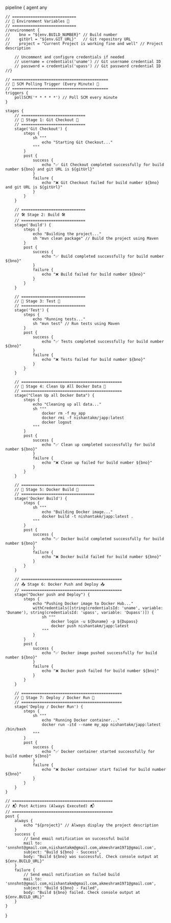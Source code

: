 pipeline {
    agent any

    // ============================
    // 🌟 Environment Variables 🌟
    // ============================
    //environment {
    //    bno = "${env.BUILD_NUMBER}" // Build number
    //    gitUrl = "${env.GIT_URL}"   // Git repository URL
    //    project = "Current Project is working fine and well" // Project description

        // Uncomment and configure credentials if needed
        // username = credentials('uname') // Git username credential ID
        // password = credentials('upass') // Git password credential ID
    //}

    // ==========================================
    // 🔄 SCM Polling Trigger (Every Minute) 🔄
    // ==========================================
    triggers {
        pollSCM('* * * * *') // Poll SCM every minute
    }

    stages {
        // ============================
        // 🚀 Stage 1: Git Checkout 🚀
        // ============================
        stage('Git Checkout') {
            steps {
                sh """
                    echo "Starting Git Checkout..."
                """
            }
            post {
                success {
                    echo "✅ Git Checkout completed successfully for build number ${bno} and git URL is ${gitUrl}"
                }
                failure {
                    echo "❌ Git Checkout failed for build number ${bno} and git URL is ${gitUrl}"
                }
            }
        }

        // ============================
        // 🛠️ Stage 2: Build 🛠️
        // ============================
        stage('Build') {
            steps {
                echo "Building the project..."
                sh "mvn clean package" // Build the project using Maven
            }
            post {
                success {
                    echo "✅ Build completed successfully for build number ${bno}"
                }
                failure {
                    echo "❌ Build failed for build number ${bno}"
                }
            }
        }

        // ============================
        // 🧪 Stage 3: Test 🧪
        // ============================
        stage('Test') {
            steps {
                echo "Running tests..."
                sh "mvn test" // Run tests using Maven
            }
            post {
                success {
                    echo "✅ Tests completed successfully for build number ${bno}"
                }
                failure {
                    echo "❌ Tests failed for build number ${bno}"
                }
            }
        }

        // ============================================
        // 🧹 Stage 4: Clean Up All Docker Data 🧹
        // ============================================
        stage("Clean Up all Docker Data") {
            steps {
                echo "Cleaning up all data..."
                sh """
                    docker rm -f my_app
                    docker rmi -f nishantakm/japp:latest
                    docker logout
                """
            }
            post {
                success {
                    echo "✅ Clean up completed successfully for build number ${bno}"
                }
                failure {
                    echo "❌ Clean up failed for build number ${bno}"
                }
            }
        }

        // ================================
        // 🐳 Stage 5: Docker Build 🐳
        // ================================
        stage('Docker Build') {
            steps {
                sh """
                    echo "Building Docker image..."
                    docker build -t nishantakm/japp:latest .
                """
            }
            post {
                success {
                    echo "✅ Docker build completed successfully for build number ${bno}"
                }
                failure {
                    echo "❌ Docker build failed for build number ${bno}"
                }
            }
        }

        // ============================================
        // 📤 Stage 6: Docker Push and Deploy 📤
        // ============================================
        stage("Docker push and Deploy") {
            steps {
                echo "Pushing Docker image to Docker Hub..."
                withCredentials([string(credentialsId: 'uname', variable: 'Duname'), string(credentialsId: 'upass', variable: 'Dupass')]) {
                    sh """
                        docker login -u ${Duname} -p ${Dupass}
                        docker push nishantakm/japp:latest
                    """
                }
            }
            post {
                success {
                    echo "✅ Docker image pushed successfully for build number ${bno}"
                }
                failure {
                    echo "❌ Docker push failed for build number ${bno}"
                }
            }
        }

        // ============================================
        // 🚢 Stage 7: Deploy / Docker Run 🚢
        // ============================================
        stage('Deploy / Docker Run') {
            steps {
                sh """
                    echo "Running Docker container..."
                    docker run -itd --name my_app nishantakm/japp:latest /bin/bash
                """
            }
            post {
                success {
                    echo "✅ Docker container started successfully for build number ${bno}"
                }
                failure {
                    echo "❌ Docker container start failed for build number ${bno}"
                }
            }
        }
    }

    // ============================================
    // 📬 Post Actions (Always Executed) 📬
    // ============================================
    post {
        always {
            echo "${project}" // Always display the project description
        }
        success {
            // Send email notification on successful build
            mail to: 'snnshnt@gmail.com,niishantakm@gmail.com,akmeshram1971@gmail.com',
            subject: "Build ${bno} - Success",
            body: "Build ${bno} was successful. Check console output at ${env.BUILD_URL}"
        }
        failure {
            // Send email notification on failed build
            mail to: 'snnshnt@gmail.com,niishantakm@gmail.com,akmeshram1971@gmail.com',
            subject: "Build ${bno} - Failed",
            body: "Build ${bno} failed. Check console output at ${env.BUILD_URL}"
        }
    }
}